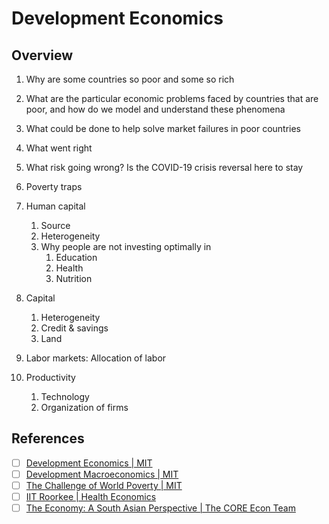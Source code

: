# Development Economics

## Overview

1. Why are some countries so poor and some so rich
2. What are the particular economic problems faced by countries that are poor, and how do we model and understand these phenomena
3. What could be done to help solve market failures in poor countries
4. What went right
5. What risk going wrong? Is the COVID-19 crisis reversal here to stay
6. Poverty traps
7. Human capital
   1. Source
   2. Heterogeneity
   3. Why people are not investing optimally in
      1. Education
      2. Health
      3. Nutrition

8. Capital
   1. Heterogeneity
   2. Credit & savings
   3. Land

9. Labor markets: Allocation of labor
10. Productivity
    1. Technology
    2. Organization of firms


## References

- [ ] [Development Economics | MIT](https://www.youtube.com/playlist?list=PLUl4u3cNGP61kvh3caDts2R6LmkYbmzaG)
- [ ] [Development Macroeconomics | MIT](https://www.youtube.com/playlist?list=PLUl4u3cNGP63-t0r0aC3noJiIOmj33S_Q)
- [ ] [The Challenge of World Poverty | MIT](https://www.youtube.com/playlist?list=PLUl4u3cNGP620R91K4KP_fO4l3eeK5lDn)
- [ ] [IIT Roorkee | Health Economics](https://www.youtube.com/playlist?list=PLLy_2iUCG87DJ2UAy3j3d50ThmDnTSTtG)
- [ ] [The Economy: A South Asian Perspective | The CORE Econ Team](https://core-econ.org/the-economy-south-asia/book/text/)
